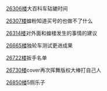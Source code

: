 [26306楼](https://bbs.nga.cn/read.php?tid=25842567&page=1316#l26306)大百科车轱辘时间

[26307楼](https://bbs.nga.cn/read.php?tid=25842567&page=1316#l26307)蝗粉知道买号的也做不了什么

[26314楼](https://bbs.nga.cn/read.php?tid=25842567&page=1316#l26314)对外面和蝗楼发生的事情的建议

[26665楼](https://bbs.nga.cn/read.php?tid=25842567&page=1334#l26665)独轮车测试更进成果

[26722楼](https://bbs.nga.cn/read.php?tid=25842567&page=1337#l26722)扳手名单

[26730楼](https://bbs.nga.cn/read.php?tid=25842567&page=1337#l26730)cover再次挥舞版权大棒打自己人

[26850楼](https://bbs.nga.cn/read.php?tid=25842567&page=1343#l26850)5厕乐子